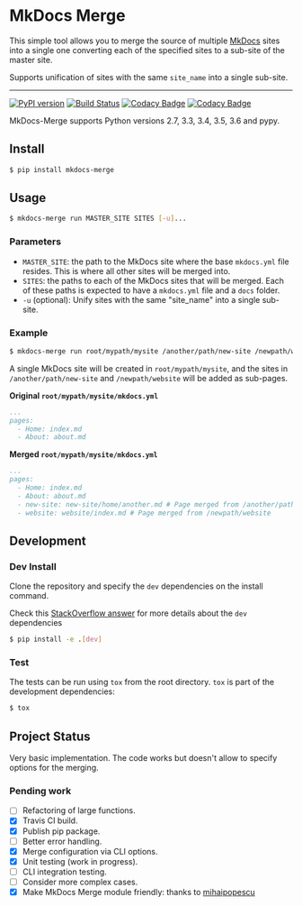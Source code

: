 # MkDocs Merge

This simple tool allows you to merge the source of multiple [MkDocs](http://www.mkdocs.org/) sites
into a single one converting each of the specified sites to a sub-site of the master site.

Supports unification of sites with the same `site_name` into a single sub-site.

---
[![PyPI version](https://img.shields.io/pypi/v/mkdocs-merge.svg)](https://pypi.python.org/pypi/mkdocs-merge)
[![Build Status](https://travis-ci.org/ovasquez/mkdocs-merge.svg?branch=master)](https://travis-ci.org/ovasquez/mkdocs-merge)
[![Codacy Badge](https://api.codacy.com/project/badge/Grade/10abc652aca046079f4ab069af689163)](https://www.codacy.com/app/oscarv19/mkdocs-merge?utm_source=github.com&amp;utm_medium=referral&amp;utm_content=ovasquez/mkdocs-merge&amp;utm_campaign=Badge_Grade)
[![Codacy Badge](https://api.codacy.com/project/badge/Coverage/10abc652aca046079f4ab069af689163)](https://www.codacy.com/app/oscarv19/mkdocs-merge?utm_source=github.com&utm_medium=referral&utm_content=ovasquez/mkdocs-merge&utm_campaign=Badge_Coverage)

MkDocs-Merge supports Python versions 2.7, 3.3, 3.4, 3.5, 3.6 and pypy.

## Install

```bash
$ pip install mkdocs-merge
```

## Usage

```bash
$ mkdocs-merge run MASTER_SITE SITES [-u]...
```

### Parameters

- `MASTER_SITE`: the path to the MkDocs site where the base `mkdocs.yml` file resides. This is where all other sites
    will be merged into.
- `SITES`: the paths to each of the MkDocs sites that will be merged. Each of these paths is expected to have a
    `mkdocs.yml` file and a `docs` folder.
- `-u` (optional): Unify sites with the same "site_name" into a single sub-site.  

### Example

```bash
$ mkdocs-merge run root/mypath/mysite /another/path/new-site /newpath/website
```

A single MkDocs site will be created in `root/mypath/mysite`, and the sites in
`/another/path/new-site` and `/newpath/website` will be added as sub-pages.

**Original `root/mypath/mysite/mkdocs.yml`**

```yaml
...
pages:
  - Home: index.md
  - About: about.md
```

**Merged `root/mypath/mysite/mkdocs.yml`**

```yaml
...
pages:
  - Home: index.md
  - About: about.md
  - new-site: new-site/home/another.md # Page merged from /another/path/new-site
  - website: website/index.md # Page merged from /newpath/website
```

## Development

### Dev Install

Clone the repository and specify the `dev` dependencies on the install command.

Check this [StackOverflow answer](https://stackoverflow.com/a/28842733/2313246) for more details about the `dev`
dependencies

```bash
$ pip install -e .[dev]
```

### Test

The tests can be run using `tox` from the root directory. `tox` is part of the development dependencies:
```bash
$ tox
```

## Project Status

Very basic implementation. The code works but doesn't allow to specify options for the merging.

### Pending work

- [ ] Refactoring of large functions.
- [x] Travis CI build.
- [x] Publish pip package.
- [ ] Better error handling.
- [x] Merge configuration via CLI options.
- [x] Unit testing (work in progress).
- [ ] CLI integration testing.
- [ ] Consider more complex cases.
- [x] Make MkDocs Merge module friendly: thanks to [mihaipopescu](https://github.com/mihaipopescu)
